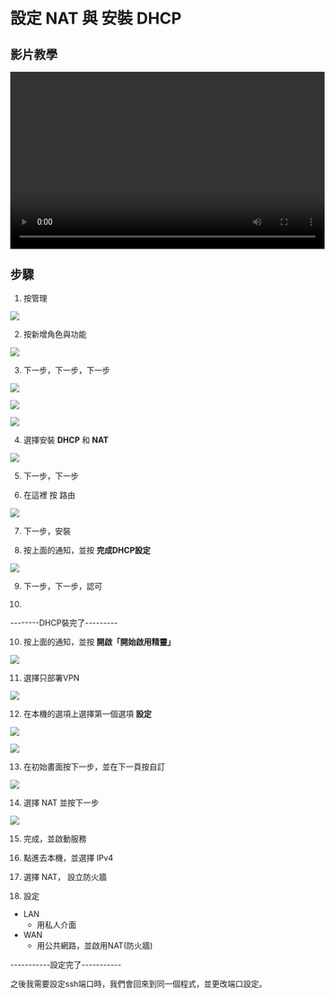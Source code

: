 # 設定 NAT 與 安裝 DHCP
## 影片教學
<video width="560" height="315" controls>
  <source src="/videos/ap-5.srv-content.mp4" type="video/mp4">
  Your browser does not support the video tag.
</video>

## 步驟
1. 按管理

![](images/click_management.png)

2. 按新增角色與功能

![](images/select_ad_option.jpg)

3. 下一步，下一步，下一步

![](images/click_next_1.jpg)

![](images/click_next_2.jpg)

![](images/click_next_3.jpg)

4. 選擇安裝 **DHCP** 和 **NAT**

![](images/select_ad_cert_option.jpg)

5. 下一步，下一步

6. 在這裡 按 路由

![](images/jisjdfos-3.png)

7. 下一步，安裝

8. 按上面的通知，並按 **完成DHCP設定**

![](images/select_dhcp_nat_dhcp.png)

9. 下一步，下一步，認可

10. 
 
--------DHCP裝完了---------

10. 按上面的通知，並按 **開啟「開始啟用精靈」**

![](images/select_dhcp_nat_nat.png) 

11. 選擇只部署VPN

![](images/select_nat_only_deploy_vpn.png)

12. 在本機的選項上選擇第一個選項 **設定**

![](images/select_nat_host_image.png)

![](images/select_nat_setup_options.png)

13. 在初始畫面按下一步，並在下一頁按自訂

![](images/select_nat_custom_settings.png)

14. 選擇 NAT 並按下一步

![](images/select_nat_custom_menu_only_nat.png)

15. 完成，並啟動服務

16. 點進去本機，並選擇 IPv4 

17. 選擇 NAT， 設立防火牆 

18. 設定
  - LAN
      - 用私人介面
  - WAN
      - 用公共網路，並啟用NAT(防火牆)


-----------設定完了-----------

之後我需要設定ssh端口時，我們會回來到同一個程式，並更改端口設定。